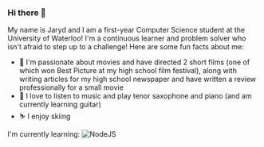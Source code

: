 ### Hi there 👋

My name is Jaryd and I am a first-year Computer Science student at the University of Waterloo! I'm a continuous learner and problem solver who isn't afraid to step up to a challenge! Here are some fun facts about me:

- 🎥 I'm passionate about movies and have directed 2 short films (one of which won Best Picture at my high school film festival), along with writing articles for my high school newspaper and have written a review professionally for a small movie
- 🎵 I love to listen to music and play tenor saxophone and piano (and am currently learning guitar)
- ⛷️ I enjoy skiing

I'm currently learning: 
 ![NodeJS](https://img.shields.io/badge/node.js-6DA55F?style=for-the-badge&logo=node.js&logoColor=white)

<!--
**jarydo/jarydo** is a ✨ _special_ ✨ repository because its `README.md` (this file) appears on your GitHub profile.

Here are some ideas to get you started:

- 🔭 I’m currently working on ...
- 🌱 I’m currently learning ...
- 👯 I’m looking to collaborate on ...
- 🤔 I’m looking for help with ...
- 💬 Ask me about ...
- 📫 How to reach me: ...
- 😄 Pronouns: ...
- ⚡ Fun fact: ...
-->
